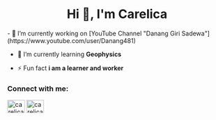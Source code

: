 <h1 align="center">Hi 👋, I'm Carelica</h1>
- 🔭 I’m currently working on [YouTube Channel "Danang Giri Sadewa"](https://www.youtube.com/user/Danang481)

- 🌱 I’m currently learning **Geophysics**

- ⚡ Fun fact **i am a learner and worker**

<h3 align="left">Connect with me:</h3>
<p align="left">
<a href="https://linkedin.com/in/carelica fitara" target="blank"><img align="center" src="https://raw.githubusercontent.com/rahuldkjain/github-profile-readme-generator/master/src/images/icons/Social/linked-in-alt.svg" alt="carelica fitara" height="30" width="40" /></a>
<a href="https://instagram.com/carelicaaa" target="blank"><img align="center" src="https://raw.githubusercontent.com/rahuldkjain/github-profile-readme-generator/master/src/images/icons/Social/instagram.svg" alt="carelicaaa" height="30" width="40" /></a>
</p>
